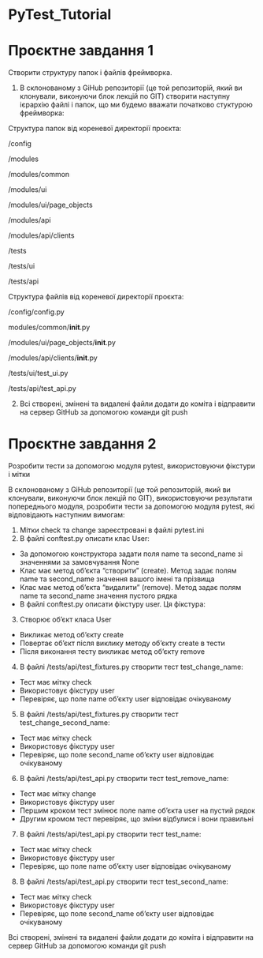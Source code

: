 # PyTest_Tutorial

<h1>Проєктне завдання 1</h1>

Створити структуру папок і файлів фреймворка.

1. В склонованому з GiHub репозиторії (це той репозиторій, який ви клонували, виконуючи блок лекцій по GIT) створити наступну ієрархію файлі і папок, що ми будемо вважати початково стуктурою фреймворка:

Структура папок від кореневої директорії проєкта:

/config

/modules

 /modules/common

/modules/ui

/modules/ui/page_objects

/modules/api

/modules/api/clients

/tests

/tests/ui

/tests/api

Структура файлів від кореневої директорії проєкта:

/config/config.py

modules/common/__init__.py

/modules/ui/page_objects/__init__.py

/modules/api/clients/__init__.py

/tests/ui/test_ui.py

/tests/api/test_api.py

2. Всі створені, змінені та видалені файли додати до коміта і відправити на сервер GitHub за допомогою команди git push

<h1>Проєктне завдання 2</h1>

Розробити тести за допомогою модуля pytest, використовуючи фікстури і мітки

В склонованому з GiHub репозиторії (це той репозиторій, який ви клонували, виконуючи блок лекцій по GIT), використовуючи результати попереднього модуля, розробити тести за допомогою модуля pytest, які відповідають наступним вимогам:

1. Мітки check та change зареєстровані в файлі pytest.ini
2. В файлі conftest.py описати клас User:
  - За допомогою конструктора задати поля name та second_name зі значеннями за замовчування None
  - Клас має метод об’єкта “створити” (create). Метод задає полям name та second_name значення вашого імені та прізвища
  - Клас має метод об’єкта “видалити” (remove). Метод задає полям name та second_name значення пустого рядка
  - В файлі conftest.py описати фікстуру user. Ця фікстура:
3. Створює об’єкт класа User
  - Викликає метод об’єкту create
  - Повертає об’єкт після виклику методу об’єкту create в тести
  - Після виконання тесту викликає метод об’єкту remove
4. В файлі /tests/api/test_fixtures.py створити тест test_change_name:
  - Тест має мітку check
  - Використовує фікстуру user
  - Перевіряє, що поле name об’єкту user відповідає очікуваному
5. В файлі /tests/api/test_fixtures.py створити тест test_change_second_name:
  - Тест має мітку check
  - Використовує фікстуру user
  - Перевіряє, що поле second_name об’єкту user відповідає очікуваному
6. В файлі /tests/api/test_api.py створити тест test_remove_name:
  - Тест має мітку change
  - Використовує фікстуру user
  - Першим кроком тест змінює поле name об’єкта user на пустий рядок
  - Другим кромом тест перевіряє, що зміни відбулися і вони правильні
7. В файлі /tests/api/test_api.py створити тест test_name:
  - Тест має мітку check
  - Використовує фікстуру user
  - Перевіряє, що поле name об’єкту user відповідає очікуваному
8. В файлі /tests/api/test_api.py створити тест test_second_name:
  - Тест має мітку check
  - Використовує фікстуру user
  - Перевіряє, що поле second_name об’єкту user відповідає очікуваному

Всі створені, змінені та видалені файли додати до коміта і відправити на сервер GitHub за допомогою команди git push
